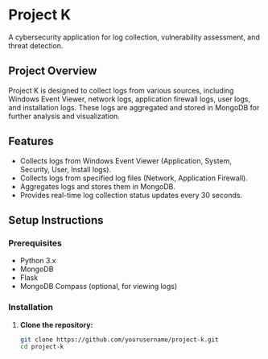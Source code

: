 # Project K

A cybersecurity application for log collection, vulnerability assessment, and threat detection.

## Project Overview

Project K is designed to collect logs from various sources, including Windows Event Viewer, network logs, application firewall logs, user logs, and installation logs. These logs are aggregated and stored in MongoDB for further analysis and visualization.

## Features

- Collects logs from Windows Event Viewer (Application, System, Security, User, Install logs).
- Collects logs from specified log files (Network, Application Firewall).
- Aggregates logs and stores them in MongoDB.
- Provides real-time log collection status updates every 30 seconds.

## Setup Instructions

### Prerequisites

- Python 3.x
- MongoDB
- Flask
- MongoDB Compass (optional, for viewing logs)

### Installation

1. **Clone the repository:**
   ```sh
   git clone https://github.com/yourusername/project-k.git
   cd project-k
